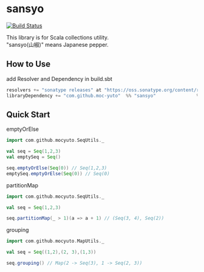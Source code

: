 # sansyo

[![Build Status](https://travis-ci.org/moc-yuto/sansyo.png)](https://travis-ci.org/moc-yuto/sansyo)


This library is for Scala collections utility.  
"sansyo(山椒)" means Japanese pepper.


## How to Use

add Resolver and Dependency in build.sbt

```scala
resolvers += "sonatype releases" at "https://oss.sonatype.org/content/repositories/releases/"
libraryDependency += "com.github.moc-yuto"  %% "sansyo"               % "0.1.0"
```


## Quick Start

emptyOrElse
```scala
import com.github.mocyuto.SeqUtils._

val seq = Seq(1,2,3)
val emptySeq = Seq()

seq.emptyOrElse(Seq(0)) // Seq(1,2,3)
emptySeq.emptyOrElse(Seq(0)) // Seq(0)

```

partitionMap
```scala
import com.github.mocyuto.SeqUtils._

val seq = Seq(1,2,3)

seq.partitionMap(_ > 1)(a => a + 1) // (Seq(3, 4), Seq(2))


```

grouping
```scala
import com.github.mocyuto.MapUtils._

val seq = Seq((1,2),(2, 3),(1,3))

seq.grouping() // Map(2 -> Seq(3), 1 -> Seq(2, 3))

```